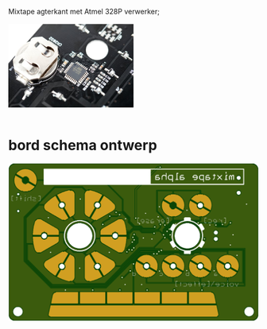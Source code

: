 Mixtape agterkant met Atmel 328P verwerker;<br/><br/>
<img src="https://github.com/pappavis/mixtape_alpha/blob/master/plaatjes/mixtape-alpha-closeup-batter_jpg_project-body.jpg?raw=true" height="50%" width="50%"><br/>
<br/>
# bord schema ontwerp
<img src="https://github.com/pappavis/mixtape_alpha/blob/master/plaatjes/mixtape-alpha-printplaat_boven.png?raw=true"><br/>
